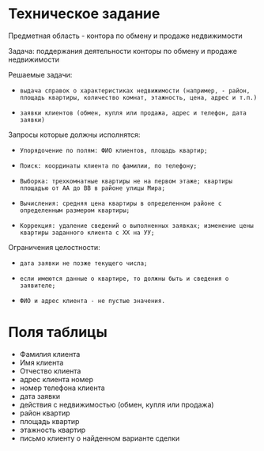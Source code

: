 ﻿# Техническое задание

Предметная область - контора по обмену и продаже недвижимости

Задача: поддержания деятельности конторы по обмену и продаже недвижимости

Решаемые задачи:

*     выдача справок о характеристиках недвижимости (например, - район, площадь квартиры, количество комнат, этажность, цена, адрес и т.п.)
*     заявки клиентов (обмен, купля или продажа, адрес и телефон, дата заявки) 

Запросы которые должны исполнятся:

*     Упорядочение по полям: ФИО клиентов, площадь квартир;
*     Поиск: координаты клиента по фамилии, по телефону;
*     Выборка: трехкомнатные квартиры не на первом этаже; квартиры площадью от АА до ВВ в районе улицы Мира;
*     Вычисления: средняя цена квартиры в определенном районе с определенным размером квартиры; 
*     Коррекция: удаление сведений о выполненных заявках; изменение цены квартиры заданного клиента с ХХ на УУ;


Ограничения целостности: 

*     дата заявки не позже текущего числа; 
*     если имеются данные о квартире, то должны быть и сведения о заявителе; 
*     ФИО и адрес клиента - не пустые значения.



# Поля таблицы

* Фамилия клиента
* Имя клиента
* Отчество клиента
* адрес клиента номер
* номер телефона клиента
* дата заявки
* действия с недвижимостью (обмен, купля или продажа)
* район квартир
* площадь квартир
* этажность квартир
* письмо клиенту о найденном варианте сделки